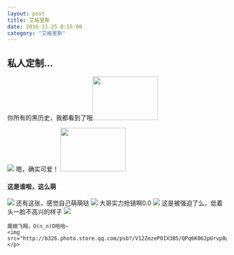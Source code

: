 ```yaml
---
layout: post 
title: 艾格里斯
date: 2016-11-25 0:55:00
category: "艾格里斯"
---
```

<h2 id= "title" > 私人定制...</h2>
<p>
		你所有的黑历史，我都看到了哦<img width="150px" height="100px" src="http://img4q.duitang.com/uploads/item/201409/02/20140902154831_ZWxeF.thumb.700_0.jpeg"/>
</p>
<p>
		<img src="http://b230.photo.store.qq.com/psb?/V12ZezeP0OW9fW/VwYGqumbCyOCCyMTiLxrZbv0wOMO2L3NKrPRKezf17c!/b/dIDbHoloDwAA&bo=IANYAgAAAAABA10!&rf=viewer_4"/>
		嗯，确实可爱！
		<img width="150px" height="100px" src="http://img0.imgtn.bdimg.com/it/u=781746104,1321923526&fm=21&gp=0.jpg"/>
		</p>
<p>
	<h4>这是谁啦，这么萌</h4>
	<img src="http://b284.photo.store.qq.com/psb?/V12ZezeP1elImz/XwoR5w1mMpbgji8D0P0Az78hxwliHvY3Nt.4ubwn5fA!/b/dBwBAAAAAAAA&bo=7gLoAwAAAAAFByM!&rf=viewer_4"/>
	还有这张，感觉自己萌萌哒
	<img src="http://a.hiphotos.baidu.com/zhidao/wh%3D450%2C600/sign=db03591c8744ebf86d246c3becc9fb1c/8b82b9014a90f603c3eefc583912b31bb051ed57.jpg"/>
	大哥实力抢镜啊0.0
	<img src="http://b48.photo.store.qq.com/psu?/79cbcbb9-1dd9-4372-8598-5d6f37fa21f9/Y9uJlhwxelN6MxcWt*6SAxmwusUobSQG8EmWeI0dLKc!/b/YfgLrh8EHQAAYr5GnxwyJgAA&a=53&b=48&bo=ngL2AQAAAAABBEg!&rf=viewer_4"/>
	这是被强迫了么，低着头一脸不高兴的样子
	<img src="http://b327.photo.store.qq.com/psb?/V12ZezeP0IX3B5/6eZOpkqx*l6l1TaOVs4hLjiXRpreuX4laIiOYm3qZzc!/b/dC2W98JLFAAA&bo=gALgAYAC4AEKCCQ!&rf=viewer_4"/>
	
	展翅飞翔，O(∩_∩)O哈哈~
	<img src="http://b326.photo.store.qq.com/psb?/V12ZezeP0IX3B5/QPq6K062pUrvp8g8IM8iEHAZ8AGDI4H19P3JrZh3vr8!/b/dE5qV8ISEQAA&bo=IANYAgAAAAABB1k!&rf=viewer_4"/>
	</p>

	